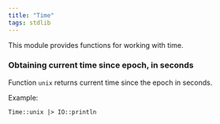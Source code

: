 ```yaml
---
title: "Time"
tags: stdlib
---
```


This module provides functions for working with time.

### Obtaining current time since epoch, in seconds
Function `unix` returns current time since the epoch in seconds.

Example:
```
Time::unix |> IO::println
```

